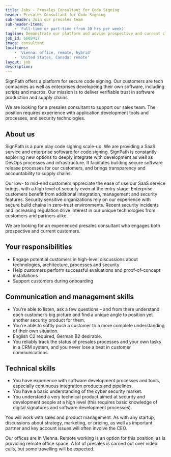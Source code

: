 ```yaml
---
title: Jobs - Presales Consultant for Code Signing 
header: Presales Consultant for Code Signing
sub-header: Join our presales team
sub-header-items:
    - 'Full-time or part-time (from 30 hrs per week)'
tagline: Demonstrate our platform and advise prospective and current clients about code signing processes and CI integration
job_id: 6608417
image: consultant
locations: 
    - 'Vienna: office, remote, hybrid'
    - 'United States, Canada: remote'
layout: job
description:
---
```


SignPath offers a platform for secure code signing. Our customers are tech companies as well as enterprises developeing their own software, including scripts and macros. Our mission is to deliver verifiable trust in software production and supply chains. 

We are looking for a presales consultant to support our sales team. The position requires experience with application development tools and processes, and security technologies.

## About us

SignPath is a pure play code signing scale-up. We are providing a SaaS service and enterprise software for code signing. SignPath is constantly exploring new options to deeply integrate with development as well as DevOps processes and infrastructure. It faciitates building secure software release processes for our customers, and brings transparency and accountability to supply chains.

Our low- to mid-end customers appreciate the ease of use our SaaS service brings, with a high level of security even at the entry stage. Enterprise customers benefit from additional integration, management and security features. Security sensitive organizations rely on our experience with secure build chains in zero-trust environments. Recent security incidents and increasing regulation drive interest in our unique technologies from customers and partners alike.

We are looking for an experienced presales consultant who engages both prospective and current customers.

## Your responsibilities

* Engage potential customers in high-level discussions about technologies, architecture, processes and security
* Help customers perform successful evaluations and proof-of-concept installations
* Support customers during onboarding

## Communication and management skills

* You’re able to listen, ask a few questions – and from there understand each customer’s big picture and find a unique angle to position yet another security product for them.
* You’re able to softly push a customer to a more complete understanding of their own situation.
* English C2 required, German B2 desirable.
* You reliably track the status of presales processes and your own tasks in a CRM system, and you never lose a beat in customer communications.

## Technical skills

* You have experience with software development processes and tools, especially continuous integration products and pipelines.
* You have a basic understanding of the cyber security market.
* You understand a very technical product aimed at security and development people at a high level (this requires basic knowledge of digital signatures and software development processes).

You will work with sales and product management. As with any startup, discussions about strategy, marketing, or pricing, as well as important partner and key account issues will often involve the CEO.

Our offices are in Vienna. Remote working is an option for this position, as is providing remote office space. A lot of presales is carried out over video calls, but some travelling will be expected.